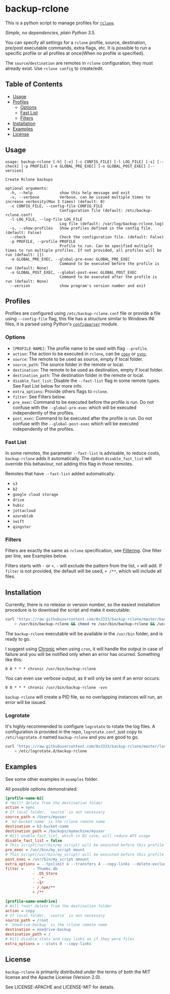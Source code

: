 # backup-rclone

This is a python script to manage profiles for [`rclone`](https://rclone.org/).

_Simple, no dependencies, plain Python 3.5._

You can specify all settings for a `rclone` profile, source, destination, pre/post executable commands, extra flags, etc. It is possible to run a specific profile or all profiles at once(When no profile is specified).

The `source`/`destination` are remotes in `rclone` configuration, they must already exist. Use `rclone config` to create/edit.

## Table of Contents

* [Usage](#usage)
* [Profiles](#profiles)
    * [Options](#options)
    * [Fast List](#fast-list)
    * [Filters](#filters)
* [Installation](#installation)
* [Examples](#examples)
* [License](#license)

## Usage

```
usage: backup-rclone [-h] [-v] [-c CONFIG_FILE] [-l LOG_FILE] [-s] [--check] [-p PROFILE] [-e GLOBAL_PRE_EXEC] [-o GLOBAL_POST_EXEC] [--version]

Create Rclone backups

optional arguments:
  -h, --help            show this help message and exit
  -v, --verbose         Verbose, can be issued multiple times to increase verbosity(Max 3 times) (default: 0)
  -c CONFIG_FILE, --config-file CONFIG_FILE
                        Configuration file (default: /etc/backup-rclone.conf)
  -l LOG_FILE, --log-file LOG_FILE
                        Log file (default: /var/log/backup-rclone.log)
  -s, --show-profiles   Show profiles defined in the config file. (default: False)
  --check               Check the configuration file. (default: False)
  -p PROFILE, --profile PROFILE
                        Profile to run. Can be specified multiple times to run multiple profiles. If not provided, all profiles will be run (default: [])
  -e GLOBAL_PRE_EXEC, --global-pre-exec GLOBAL_PRE_EXEC
                        Command to be executed before the profile is run (default: None)
  -o GLOBAL_POST_EXEC, --global-post-exec GLOBAL_POST_EXEC
                        Command to be executed after the profile is run (default: None)
  --version             show program's version number and exit
```

## Profiles

Profiles are configured using `/etc/backup-rclone.conf` file or provide a file using `--config-file` flag, this file has a structure similar to Windows INI files, it is parsed using Python's [`configparser`](https://docs.python.org/3.7/library/configparser.html) module.

### Options

* `[PROFILE-NAME]`: The profile name to be used with flag `--profile`.
* `action`: The action to be executed in `rclone`, can be [`copy`](https://rclone.org/commands/rclone_copy/) or [`sync`](https://rclone.org/commands/rclone_sync/).
* `source`: The remote to be used as source, empty if local folder.
* `source_path`: The source folder in the remote or local.
* `destination`: The remote to be used as destination, empty if local folder.
* `destination_path`: The destination folder in the remote or local.
* `disable_fast_list`: Disable the `--fast-list` flag in some remote types. See Fast List below for more info.
* `extra_options`: Provide others flags to `rclone`.
* `filter`: See Filters below.
* `pre_exec`: Command to be executed before the profile is run. Do not confuse with the `--global-pre-exec` which will be executed independently of the profiles.
* `post_exec`: Command to be executed after the profile is run. Do not confuse with the `--global-post-exec` which will be executed independently of the profiles.

### Fast List

In some remotes, the parameter `--fast-list` is advisable, to reduce costs, `backup-rclone` adds it automatically. The option `disable_fast_list` will override this behaviour, not adding this flag in those remotes.

Remotes that have `--fast-list` added automatically:

* `s3`
* `b2`
* `google cloud storage`
* `drive`
* `hubic`
* `jottacloud`
* `azureblob`
* `swift`
* `qingstor`

### Filters

Filters are exactly the same as `rclone` specification, see [Filtering](https://rclone.org/filtering/). One filter per line, see Examples below.

Filters starts with `-` or `+`, `-` will exclude the pattern from the list, `+` will add. If `filter` is not provided, the default will be used, `+ /**`, which will include all files.

## Installation

Currently, there is no release or version number, so the easiest installation procedure is to download the script and make it executable:

```bash
curl "https://raw.githubusercontent.com/0x3333/backup-rclone/master/backup-rclone" \
    > /usr/bin/backup-rclone && chmod +x /usr/bin/backup-rclone && /usr/bin/backup-rclone --version
```

The `backup-rclone` executable will be available in the `/usr/bin` folder, and is ready to go.

I suggest using [Chronic](https://github.com/docwhat/chronic) when using `cron`, it will handle the output in case of failure and you will be notified only when an error has ocurred. Something like this:

```
0 0 * * * chronic /usr/bin/backup-rclone
```

You can even use verbose output, as it will only be sent if an error occurs:

```
0 0 * * * chronic /usr/bin/backup-rclone -vvv
```

`backup-rclone` will create a PID file, so no overlapping instances will run, an error will be issued.

### Logrotate

It's highly recommended to configure `logrotate` to rotate the log files. A configuration is provided in the repo, `logrotate.conf`, just copy to `/etc/logrotate.d` named `backup-rclone` and you are good to go.

```bash
curl "https://raw.githubusercontent.com/0x3333/backup-rclone/master/logrotate.conf" \
    > /etc/logrotate.d/backup-rclone
```

## Examples

See some other examples in `examples` folder.

All possible options demonstrated:

```ini
[profile-name-b2]
# *Will* delete from the destination folder
action = sync
# If local folder, `source` is not necessary
source_path = /Users/myuser
# `b2-bucket-name` is the rclone remote name
destination = b2-bucket-name
destination_path = /backups/mymachine/myuser
# Will enable fast_list, which in B2 case, will reduce API usage
disable_fast_list = false
# This script(/usr/bin/my_script) will be executed before this profile with argument mount
pre_exec = /usr/bin/my_script mount
# This script(/usr/bin/my_script) will be executed before this profile with argument umount
post_exec = /usr/bin/my_script umount
extra_options = --tpslimit 4 --transfers 4 --copy-links --delete-excluded
filter =    - Thumbs.db
            - .DS_Store
            - ._*
            - ~$*
            - /.npm/**
            + /**

[profile-name-onedrive]
# Will *not* delete from the destination folder
action = copy
# If local folder, `source` is not necessary
source_path = /root
# `onedrive-backup` is the rclone remote name
destination = onedrive-backup
destination_path = /
# Will disable stats and copy links as if they were files
extra_options = --stats 0 --copy-links
```

## License

`backup-rclone` is primarily distributed under the terms of both the MIT license and the Apache License (Version 2.0).

See LICENSE-APACHE and LICENSE-MIT for details.
